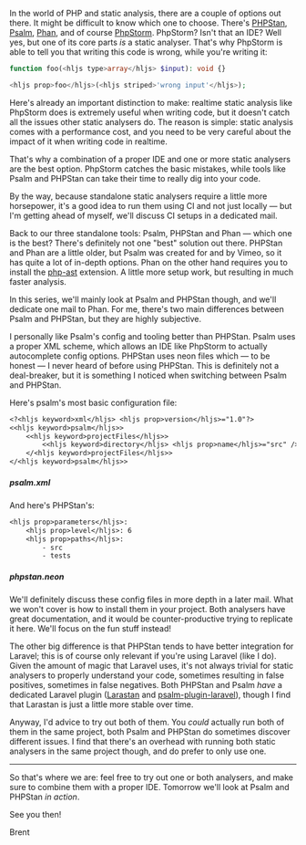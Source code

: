 In the world of PHP and static analysis, there are a couple of options out there. It might be difficult to know which one to choose. There's [PHPStan](https://phpstan.org/), [Psalm](https://psalm.dev/), [Phan](https://github.com/phan/phan), and of course [PhpStorm](https://www.jetbrains.com/phpstorm/). PhpStorm? Isn't that an IDE? Well yes, but one of its core parts _is_ a static analyser. That's why PhpStorm is able to tell you that writing this code is wrong, while you're writing it:

```php
function foo(<hljs type>array</hljs> $input): void {}

<hljs prop>foo</hljs>(<hljs striped>'wrong input'</hljs>);
```

Here's already an important distinction to make: realtime static analysis like PhpStorm does is extremely useful when writing code, but it doesn't catch all the issues other static analysers do. The reason is simple: static analysis comes with a performance cost, and you need to be very careful about the impact of it when writing code in realtime.

That's why a combination of a proper IDE and one or more static analysers are the best option. PhpStorm catches the basic mistakes, while tools like Psalm and PHPStan can take their time to really dig into your code.

By the way, because standalone static analysers require a little more horsepower, it's a good idea to run them using CI and not just locally — but I'm getting ahead of myself, we'll discuss CI setups in a dedicated mail.

Back to our three standalone tools: Psalm, PHPStan and Phan — which one is the best? There's definitely not one "best" solution out there. PHPStan and Phan are a little older, but Psalm was created for and by Vimeo, so it has quite a lot of in-depth options. Phan on the other hand requires you to install the [php-ast](https://github.com/nikic/php-ast) extension. A little more setup work, but resulting in much faster analysis.

In this series, we'll mainly look at Psalm and PHPStan though, and we'll dedicate one mail to Phan. For me, there's two main differences between Psalm and PHPStan, but they are highly subjective.

I personally like Psalm's config and tooling better than PHPStan. Psalm uses a proper XML scheme, which allows an IDE like PhpStorm to actually autocomplete config options. PHPStan uses neon files which — to be honest — I never heard of before using PHPStan. This is definitely not a deal-breaker, but it is something I noticed when switching between Psalm and PHPStan.

Here's psalm's most basic configuration file:

```txt
<?<hljs keyword>xml</hljs> <hljs prop>version</hljs>="1.0"?>
<<hljs keyword>psalm</hljs>>
    <<hljs keyword>projectFiles</hljs>>
        <<hljs keyword>directory</hljs> <hljs prop>name</hljs>="src" />
    </<hljs keyword>projectFiles</hljs>>
</<hljs keyword>psalm</hljs>>
```

##### psalm.xml

And here's PHPStan's:

```txt
<hljs prop>parameters</hljs>:
    <hljs prop>level</hljs>: 6
    <hljs prop>paths</hljs>:
        - src
        - tests
```

##### phpstan.neon

We'll definitely discuss these config files in more depth in a later mail. What we won't cover is how to install them in your project. Both analysers have great documentation, and it would be counter-productive trying to replicate it here. We'll focus on the fun stuff instead! 

The other big difference is that PHPStan tends to have better integration for Laravel; this is of course only relevant if you're using Laravel (like I do). Given the amount of magic that Laravel uses, it's not always trivial for static analysers to properly understand your code, sometimes resulting in false positives, sometimes in false negatives. Both PHPStan and Psalm _have_ a dedicated Laravel plugin ([Larastan](https://github.com/nunomaduro/larastan) and [psalm-plugin-laravel](https://github.com/psalm/psalm-plugin-laravel)), though I find that Larastan is just a little more stable over time.

Anyway, I'd advice to try out both of them. You _could_ actually run both of them in the same project, both Psalm and PHPStan do sometimes discover different issues. I find that there's an overhead with running both static analysers in the same project though, and do prefer to only use one.

---

So that's where we are: feel free to try out one or both analysers, and make sure to combine them with a proper IDE. Tomorrow we'll look at Psalm and PHPStan _in action_. 

See you then!

Brent
